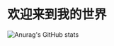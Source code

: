 # 欢迎来到我的世界
![Anurag's GitHub stats](https://github-readme-stats.vercel.app/api?username=dzmyyds&show_icons=true&theme=radical)